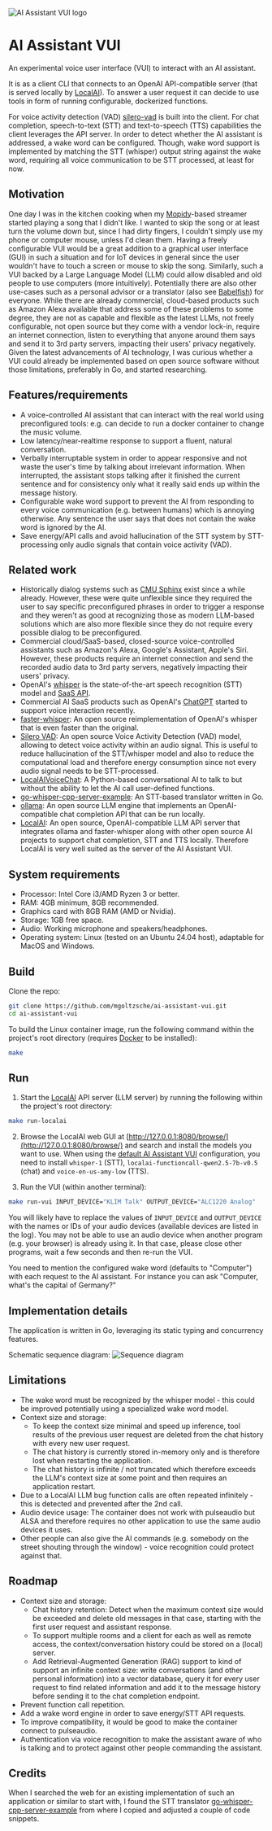 ![AI Assistant VUI logo](https://raw.githubusercontent.com/mgoltzsche/ai-assistant-vui/main/docs/logo.png)
# AI Assistant VUI

An experimental voice user interface (VUI) to interact with an AI assistant.

It is as a client CLI that connects to an OpenAI API-compatible server (that is served locally by [LocalAI](https://github.com/mudler/LocalAI)).
To answer a user request it can decide to use tools in form of running configurable, dockerized functions.

For voice activity detection (VAD) [silero-vad](https://github.com/snakers4/silero-vad) is built into the client.
For chat completion, speech-to-text (STT) and text-to-speech (TTS) capabilities the client leverages the API server.
In order to detect whether the AI assistant is addressed, a wake word can be configured.
Though, wake word support is implemented by matching the STT (whisper) output string against the wake word, requiring all voice communication to be STT processed, at least for now.

## Motivation

One day I was in the kitchen cooking when my [Mopidy](https://github.com/mopidy/mopidy)-based streamer started playing a song that I didn't like.
I wanted to skip the song or at least turn the volume down but, since I had dirty fingers, I couldn't simply use my phone or computer mouse, unless I'd clean them.
Having a freely configurable VUI would be a great addition to a graphical user interface (GUI) in such a situation and for IoT devices in general since the user wouldn't have to touch a screen or mouse to skip the song.
Similarly, such a VUI backed by a Large Language Model (LLM) could allow disabled and old people to use computers (more intuitively).
Potentially there are also other use-cases such as a personal advisor or a translator (also see [Babelfish](https://en.wikipedia.org/wiki/The_Hitchhiker's_Guide_to_the_Galaxy#Future_predictions)) for everyone.
While there are already commercial, cloud-based products such as Amazon Alexa available that address some of these problems to some degree, they are not as capable and flexible as the latest LLMs, not freely configurable, not open source but they come with a vendor lock-in, require an internet connection, listen to everything that anyone around them says and send it to 3rd party servers, impacting their users' privacy negatively.
Given the latest advancements of AI technology, I was curious whether a VUI could already be implemented based on open source software without those limitations, preferably in Go, and started researching.

## Features/requirements

* A voice-controlled AI assistant that can interact with the real world using preconfigured tools: e.g. can decide to run a docker container to change the music volume.
* Low latency/near-realtime response to support a fluent, natural conversation.
* Verbally interruptable system in order to appear responsive and not waste the user's time by talking about irrelevant information. When interrupted, the assistant stops talking after it finished the current sentence and for consistency only what it really said ends up within the message history.
* Configurable wake word support to prevent the AI from responding to every voice communication (e.g. between humans) which is annoying otherwise. Any sentence the user says that does not contain the wake word is ignored by the AI.
* Save energy/API calls and avoid hallucination of the STT system by STT-processing only audio signals that contain voice activity (VAD).

## Related work

* Historically dialog systems such as [CMU Sphinx](https://cmusphinx.github.io/) exist since a while already. However, these were quite unflexible since they required the user to say specific preconfigured phrases in order to trigger a response and they weren't as good at recognizing those as modern LLM-based solutions which are also more flexible since they do not require every possible dialog to be preconfigured.
* Commercial cloud/SaaS-based, closed-source voice-controlled assistants such as Amazon's Alexa, Google's Assistant, Apple's Siri. However, these products require an internet connection and send the recorded audio data to 3rd party servers, negatively impacting their users' privacy.
* OpenAI's [whisper](https://github.com/openai/whisper) is the state-of-the-art speech recognition (STT) model and [SaaS API](https://platform.openai.com/docs/guides/speech-to-text).
* Commercial AI SaaS products such as OpenAI's [ChatGPT](https://chatgpt.com/) started to support voice interaction recently.
* [faster-whisper](https://github.com/SYSTRAN/faster-whisper): An open source reimplementation of OpenAI's whisper that is even faster than the original.
* [Silero VAD](https://github.com/snakers4/silero-vad): An open source Voice Activity Detection (VAD) model, allowing to detect voice activity within an audio signal. This is useful to reduce hallucination of the STT/whisper model and also to reduce the computational load and therefore energy consumption since not every audio signal needs to be STT-processed.
* [LocalAIVoiceChat](https://github.com/KoljaB/LocalAIVoiceChat): A Python-based conversational AI to talk to but without the ability to let the AI call user-defined functions.
* [go-whisper-cpp-server-example](https://github.com/Xbozon/go-whisper-cpp-server-example/tree/5f0a28d201ab11ca31d4a5fd29d4c0ea15b0709d): An STT-based translator written in Go.
* [ollama](https://github.com/ollama/ollama): An open source LLM engine that implements an OpenAI-compatible chat completion API that can be run locally.
* [LocalAI](https://github.com/mudler/LocalAI): An open source, OpenAI-compatible LLM API server that integrates ollama and faster-whisper along with other open source AI projects to support chat completion, STT and TTS locally. Therefore LocalAI is very well suited as the server of the AI Assistant VUI.

## System requirements

* Processor: Intel Core i3/AMD Ryzen 3 or better.
* RAM: 4GB minimum, 8GB recommended.
* Graphics card with 8GB RAM (AMD or Nvidia).
* Storage: 1GB free space.
* Audio: Working microphone and speakers/headphones.
* Operating system: Linux (tested on an Ubuntu 24.04 host), adaptable for MacOS and Windows.

## Build

Clone the repo:
```sh
git clone https://github.com/mgoltzsche/ai-assistant-vui.git
cd ai-assistant-vui
```

To build the Linux container image, run the following command within the project's root directory (requires [Docker](https://docs.docker.com/engine/install/) to be installed):
```sh
make
```

## Run

1. Start the [LocalAI](https://github.com/mudler/LocalAI) API server (LLM server) by running the following within the project's root directory:
```sh
make run-localai
```

2. Browse the LocalAI web GUI at [http://127.0.0.1:8080/browse/](http://127.0.0.1:8080/browse/) and search and install the models you want to use. When using the [default AI Assistant VUI](./config.yaml) configuration, you need to install `whisper-1` (STT), `localai-functioncall-qwen2.5-7b-v0.5` (chat) and `voice-en-us-amy-low` (TTS).

3. Run the VUI (within another terminal):
```sh
make run-vui INPUT_DEVICE="KLIM Talk" OUTPUT_DEVICE="ALC1220 Analog"
```

You will likely have to replace the values of `INPUT_DEVICE` and `OUTPUT_DEVICE` with the names or IDs of your audio devices (available devices are listed in the log).
You may not be able to use an audio device when another program (e.g. your browser) is already using it.
In that case, please close other programs, wait a few seconds and then re-run the VUI.

You need to mention the configured wake word (defaults to "Computer") with each request to the AI assistant.
For instance you can ask "Computer, what's the capital of Germany?"

## Implementation details

The application is written in Go, leveraging its static typing and concurrency features.

Schematic sequence diagram:
![Sequence diagram](https://raw.githubusercontent.com/mgoltzsche/ai-assistant-vui/main/docs/sequence-diagram.png)

## Limitations

* The wake word must be recognized by the whisper model - this could be improved potentially using a specialized wake word model.
* Context size and storage:
  * To keep the context size minimal and speed up inference, tool results of the previous user request are deleted from the chat history with every new user request.
  * The chat history is currently stored in-memory only and is therefore lost when restarting the application.
  * The chat history is infinite / not truncated which therefore exceeds the LLM's context size at some point and then requires an application restart.
* Due to a LocalAI LLM bug function calls are often repeated infinitely - this is detected and prevented after the 2nd call.
* Audio device usage: The container does not work with pulseaudio but ALSA and therefore requires no other application to use the same audio devices it uses.
* Other people can also give the AI commands (e.g. somebody on the street shouting through the window) - voice recognition could protect against that.

## Roadmap

* Context size and storage:
  * Chat history retention: Detect when the maximum context size would be exceeded and delete old messages in that case, starting with the first user request and assistant response.
  * To support multiple rooms and a client for each as well as remote access, the context/conversation history could be stored on a (local) server.
  * Add Retrieval-Augmented Generation (RAG) support to kind of support an infinite context size: write conversations (and other personal information) into a vector database, query it for every user request to find related information and add it to the message history before sending it to the chat completion endpoint.
* Prevent function call repetition.
* Add a wake word engine in order to save energy/STT API requests.
* To improve compatibility, it would be good to make the container connect to pulseaudio.
* Authentication via voice recognition to make the assistant aware of who is talking and to protect against other people commanding the assistant.

## Credits

When I searched the web for an existing implementation of such an application or similar to start with, I found the STT translator [go-whisper-cpp-server-example](https://github.com/Xbozon/go-whisper-cpp-server-example/tree/5f0a28d201ab11ca31d4a5fd29d4c0ea15b0709d) from where I copied and adjusted a couple of code snippets.
